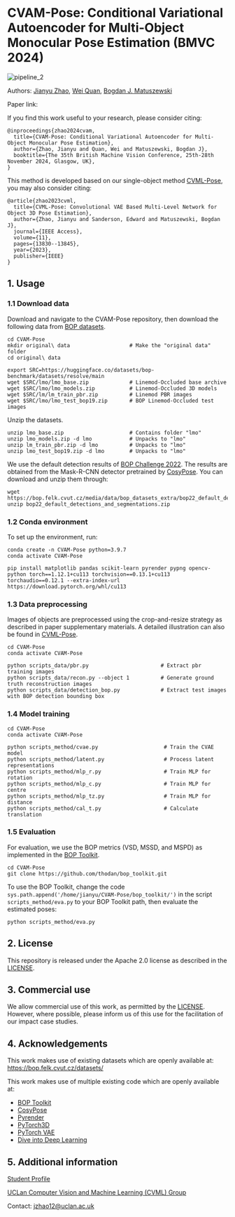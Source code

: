 # CVAM-Pose: Conditional Variational Autoencoder for Multi-Object Monocular Pose Estimation (BMVC 2024)

![pipeline_2](https://github.com/user-attachments/assets/70098cb6-19cb-4acf-bd73-cda20d53217b)

Authors: [Jianyu Zhao](https://scholar.google.com/citations?user=b6qSMLwAAAAJ&hl=en), [Wei Quan](https://www.uclan.ac.uk/academics/wei-quan), [Bogdan J. Matuszewski](https://scholar.google.co.uk/citations?user=QlUO_oAAAAAJ&hl=en)

Paper link:

If you find this work useful to your research, please consider citing:
```
@inproceedings{zhao2024cvam,
  title={CVAM-Pose: Conditional Variational Autoencoder for Multi-Object Monocular Pose Estimation},
  author={Zhao, Jianyu and Quan, Wei and Matuszewski, Bogdan J},
  booktitle={The 35th British Machine Vision Conference, 25th-28th November 2024, Glasgow, UK},
}
```

This method is developed based on our single-object method [CVML-Pose](https://github.com/JZhao12/CVML-Pose), you may also consider citing:
```
@article{zhao2023cvml,
  title={CVML-Pose: Convolutional VAE Based Multi-Level Network for Object 3D Pose Estimation},
  author={Zhao, Jianyu and Sanderson, Edward and Matuszewski, Bogdan J},
  journal={IEEE Access},
  volume={11},
  pages={13830--13845},
  year={2023},
  publisher={IEEE}
}
```

## 1. Usage
### 1.1 Download data
Download and navigate to the CVAM-Pose repository, then download the following data from [BOP datasets](https://bop.felk.cvut.cz/datasets/).
```
cd CVAM-Pose
mkdir original\ data                   # Make the "original data" folder
cd original\ data

export SRC=https://huggingface.co/datasets/bop-benchmark/datasets/resolve/main
wget $SRC/lmo/lmo_base.zip             # Linemod-Occluded base archive
wget $SRC/lmo/lmo_models.zip           # Linemod-Occluded 3D models
wget $SRC/lm/lm_train_pbr.zip          # Linemod PBR images
wget $SRC/lmo/lmo_test_bop19.zip       # BOP Linemod-Occluded test images
```

Unzip the datasets.
```
unzip lmo_base.zip                     # Contains folder "lmo"
unzip lmo_models.zip -d lmo            # Unpacks to "lmo"
unzip lm_train_pbr.zip -d lmo          # Unpacks to "lmo"
unzip lmo_test_bop19.zip -d lmo        # Unpacks to "lmo"
```

We use the default detection results of [BOP Challenge 2022](https://bop.felk.cvut.cz/challenges/bop-challenge-2022/). The results are obtained from the Mask-R-CNN detector pretrained by [CosyPose](https://github.com/ylabbe/cosypose). You can download and unzip them through:
```
wget https://bop.felk.cvut.cz/media/data/bop_datasets_extra/bop22_default_detections_and_segmentations.zip
unzip bop22_default_detections_and_segmentations.zip
```

### 1.2 Conda environment
To set up the environment, run:
```
conda create -n CVAM-Pose python=3.9.7
conda activate CVAM-Pose

pip install matplotlib pandas scikit-learn pyrender pypng opencv-python torch==1.12.1+cu113 torchvision==0.13.1+cu113 torchaudio==0.12.1 --extra-index-url https://download.pytorch.org/whl/cu113
```

### 1.3 Data preprocessing
Images of objects are preprocessed using the crop-and-resize strategy as described in paper supplementary materials. A detailed illustration can also be found in [CVML-Pose](https://ieeexplore.ieee.org/document/10040668).
```
cd CVAM-Pose
conda activate CVAM-Pose

python scripts_data/pbr.py                       # Extract pbr training images
python scripts_data/recon.py --object 1          # Generate ground truth reconstruction images
python scripts_data/detection_bop.py             # Extract test images with BOP detection bounding box
```

### 1.4 Model training
```
cd CVAM-Pose
conda activate CVAM-Pose

python scripts_method/cvae.py                     # Train the CVAE model
python scripts_method/latent.py                   # Process latent representations
python scripts_method/mlp_r.py                    # Train MLP for rotation
python scripts_method/mlp_c.py                    # Train MLP for centre
python scripts_method/mlp_tz.py                   # Train MLP for distance
python scripts_method/cal_t.py                    # Calculate translation
```

### 1.5 Evaluation
For evaluation, we use the BOP metrics (VSD, MSSD, and MSPD) as implemented in the [BOP Toolkit](https://github.com/thodan/bop_toolkit).
```
cd CVAM-Pose
git clone https://github.com/thodan/bop_toolkit.git
```

To use the BOP Toolkit, change the code ```sys.path.append('/home/jianyu/CVAM-Pose/bop_toolkit/')``` in the script ```scripts_method/eva.py``` to your BOP Toolkit path, then evaluate the estimated poses:
```
python scripts_method/eva.py
```

## 2. License
This repository is released under the Apache 2.0 license as described in the [LICENSE](https://github.com/JZhao12/CVAM-Pose/blob/main/LICENSE).

## 3. Commercial use
We allow commercial use of this work, as permitted by the [LICENSE](https://github.com/JZhao12/CVAM-Pose/blob/main/LICENSE). However, where possible, please inform us of this use for the facilitation of our impact case studies.

## 4. Acknowledgements
This work makes use of existing datasets which are openly available at: https://bop.felk.cvut.cz/datasets/

This work makes use of multiple existing code which are openly available at:
+ [BOP Toolkit](https://github.com/thodan/bop_toolkit)
+ [CosyPose](https://github.com/ylabbe/cosypose)
+ [Pyrender](https://github.com/mmatl/pyrender)
+ [PyTorch3D](https://github.com/facebookresearch/pytorch3d)
+ [PyTorch VAE](https://github.com/AntixK/PyTorch-VAE)
+ [Dive into Deep Learning](https://d2l.ai/index.html)

## 5. Additional information

[Student Profile](https://www.uclan.ac.uk/student-profiles/jianyu-zhao)

[UCLan Computer Vision and Machine Learning (CVML) Group](https://www.uclan.ac.uk/research/activity/cvml)

Contact: jzhao12@uclan.ac.uk
